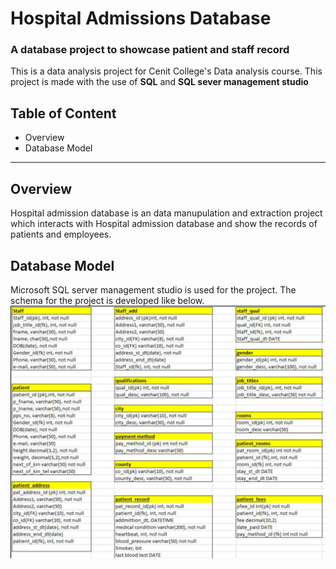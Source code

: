 # Hospital Admissions Database

### A database project to showcase patient and staff record

This is a data analysis project for Cenit College's Data analysis course. This project is made with the use of **SQL** and **SQL sever management studio**
## **Table of Content**
* Overview
* Database Model

***
## **Overview**
Hospital admission database is an data manupulation and extraction project which interacts with Hospital admission database and show the records of patients and employees.

## **Database Model**
Microsoft SQL server management studio is used for the project.
The schema for the project is developed like below.
![image](hospital_admissions_schema.png)
